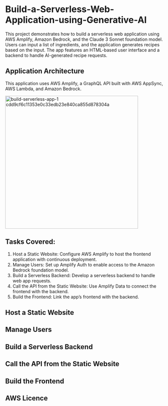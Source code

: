 # Build-a-Serverless-Web-Application-using-Generative-AI
This project demonstrates how to build a serverless web application using AWS Amplify, Amazon Bedrock, and the Claude 3 Sonnet foundation model. Users can input a list of ingredients, and the application generates recipes based on the input. The app features an HTML-based user interface and a backend to handle AI-generated recipe requests.

## Application Architecture
This application uses AWS Amplify, a GraphQL API built with AWS AppSync, AWS Lambda, and Amazon Bedrock.

<img width="422" alt="build-serverless-app-1 cdd9cf6c11353e0c33edb23e840ca855d878304a" src="https://github.com/user-attachments/assets/4455547b-a414-4fe9-b903-62fac836bcae">

## Tasks Covered:
1. Host a Static Website: Configure AWS Amplify to host the frontend application with continuous deployment.
2. Manage Users: Set up Amplify Auth to enable access to the Amazon Bedrock foundation model.
3. Build a Serverless Backend: Develop a serverless backend to handle web app requests.
4. Call the API from the Static Website: Use Amplify Data to connect the frontend with the backend.
5. Build the Frontend: Link the app’s frontend with the backend.

## Host a Static Website

## Manage Users

## Build a Serverless Backend

## Call the API from the Static Website

## Build the Frontend

## AWS Licence

